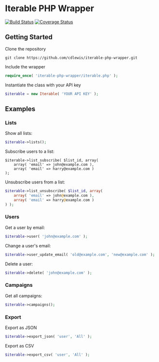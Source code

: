 # Iterable PHP Wrapper

[![Build Status](https://travis-ci.org/cdlewis/iterable-php-wrapper.svg?branch=master)](https://travis-ci.org/cdlewis/iterable-php-wrapper)
[![Coverage Status](https://coveralls.io/repos/cdlewis/iterable-php-wrapper/badge.svg?branch=master)](https://coveralls.io/r/cdlewis/iterable-php-wrapper?branch=master)

## Getting Started

Clone the repository
```
git clone https://github.com/cdlewis/iterable-php-wrapper.git
```

Include the wrapper
```php
require_once( 'iterable-php-wrapper/iterable.php' );
```

Instantiate the class with your API key
```php
$iterable = new Iterable( 'YOUR API KEY' );
```

## Examples

### Lists

Show all lists:
```php
$iterable->lists();
```

Subscribe users to a list:
```
$iterable->list_subscribe( $list_id, array(
	array( 'email' => john@example.com ),
	array( 'email' => harry@example.com )
);
```

Unsubscribe users from a list:
```php
$iterable->list_unsubscribe( $list_id, array(
	array( 'email' => john@example.com ),
	array( 'email' => harry@example.com )
) );
```

### Users

Get a user by email:
```php
$iterable->user( 'john@example.com' );
```

Change a user's email:
```php
$iterable->user_update_email( 'old@example.com', 'new@example.com' );
```

Delete a user:
```php
$iterable->delete( 'john@example.com' );
```

### Campaigns

Get all campaigns:
```php
$iterable->campaigns();
```

### Export

Export as JSON
```php
$iterable->export_json( 'user', 'All' );
```

Export as CSV
```php
$iterable->export_csv( 'user', 'All' );
```
